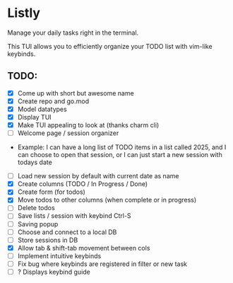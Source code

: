 # Listly

Manage your daily tasks right in the terminal.

This TUI allows you to efficiently organize your TODO list with vim-like keybinds.

## TODO:

- [x] Come up with short but awesome name
- [x] Create repo and go.mod
- [x] Model datatypes
- [x] Display TUI
- [x] Make TUI appealing to look at (thanks charm cli)
- [ ] Welcome page / session organizer
- Example: I can have a long list of TODO items in a list called 2025, and I can choose to open that session, or I can just start a new session with todays date
- [ ] Load new session by default with current date as name
- [x] Create columns (TODO / In Progress / Done)
- [x] Create form (for todos)
- [x] Move todos to other columns (when complete or in progress)
- [ ] Delete todos
- [ ] Save lists / session with keybind Ctrl-S
- [ ] Saving popup
- [ ] Choose and connect to a local DB
- [ ] Store sessions in DB
- [x] Allow tab & shift-tab movement between cols
- [ ] Implement intuitive keybinds
- [ ] Fix bug where keybinds are registered in filter or new task
- [ ] ? Displays keybind guide
